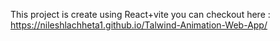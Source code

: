 This project is create using React+vite
you can checkout here : https://nileshlachheta1.github.io/Talwind-Animation-Web-App/